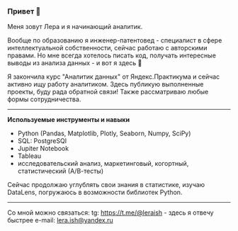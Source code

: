 ### Привет 👋

Меня зовут Лера и я начинающий аналитик. 

Вообще по образованию я инженер-патентовед - специалист в сфере интеллектуальной собственности, сейчас работаю с авторскими правами. Но мне всегда хотелось писать код, получать интересные выводы из анализа данных - и вот я здесь 🎉   

Я закончила курс "Аналитик данных" от Яндекс.Практикума и сейчас активно ищу работу аналитиком. Здесь публикую выполненные проекты, буду рада обратной связи! Также рассматриваю любые формы сотрудничества.

-----
**Используемые инструменты и навыки**
* Python (Pandas, Matplotlib, Plotly, Seaborn, Numpy, SciPy)
* SQL: PostgreSQl
* Jupiter Notebook
* Tableau
* исследовательский анализ, маркетинговый, когортный, статистический (А/В-тесты)

Сейчас продолжаю углублять свои знания в статистике, изучаю DataLens, погружаюсь в возможности библиотек Python.

------
Со мной можно связаться: 
tg: https://t.me/@leraish - здесь я отвечу быстрее
e-mail: lera.ish@yandex.ru 


<!--
**leraish/leraish** is a ✨ _special_ ✨ repository because its `README.md` (this file) appears on your GitHub profile.

Here are some ideas to get you started:

- 🔭 I’m currently working on ...
- 🌱 I’m currently learning ...
- 👯 I’m looking to collaborate on ...
- 🤔 I’m looking for help with ...
- 💬 Ask me about ...
- 📫 How to reach me: ...
- 😄 Pronouns: ...
- ⚡ Fun fact: ...
-->
